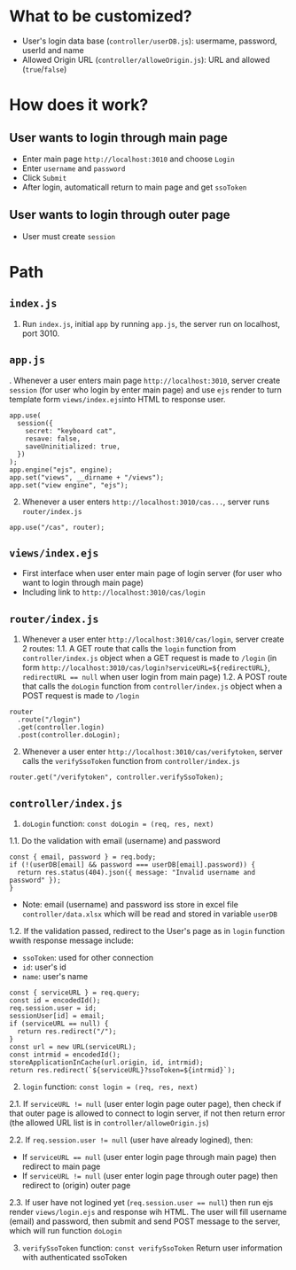 # What to be customized?
- User's login data base (```controller/userDB.js```): usermame, password, userId and name
- Allowed Origin URL (```controller/alloweOrigin.js```): URL and allowed (```true```/```false```)
# How does it work?
## User wants to login through main page
- Enter main page ```http://localhost:3010``` and choose ```Login```
- Enter ```username``` and ```password```
- Click ```Submit```
- After login, automaticall return to main page and get ```ssoToken```
## User wants to login through outer page 
- User must create ```session```

# Path
## ```index.js```
1. Run ```index.js```, initial ```app``` by running ```app.js```, the server run on localhost, port 3010.
## ```app.js```
. Whenever a user enters main page ```http://localhost:3010```, server create ```session``` (for user who login by enter main page) and use ```ejs``` render to turn template form ```views/index.ejs```into HTML to response user.
```
app.use(
  session({
    secret: "keyboard cat",
    resave: false,
    saveUninitialized: true,
  })
);
app.engine("ejs", engine);
app.set("views", __dirname + "/views");
app.set("view engine", "ejs");
```
2. Whenever a user enters ```http://localhost:3010/cas...```, server runs ```router/index.js```  
```
app.use("/cas", router);
```
## ```views/index.ejs``` 
- First interface when user enter main page of login server (for user who want to login through main page)
- Including link to ```http://localhost:3010/cas/login```
## ```router/index.js```
1. Whenever a user enter ```http://localhost:3010/cas/login```, server create 2 routes:
1.1. A GET route that calls the ```login``` function from ```controller/index.js``` object when a GET request is made to ```/login``` (in form ```http://localhost:3010/cas/login?serviceURL=${redirectURL}```, ```redirectURL == null``` when user login from main page)
1.2. A POST route that calls the ```doLogin``` function from ```controller/index.js``` object when a POST request is made to ```/login```
```
router
  .route("/login")
  .get(controller.login)
  .post(controller.doLogin);
```
2. Whenever a user enter ```http://localhost:3010/cas/verifytoken```, server calls the ```verifySsoToken``` function from ```controller/index.js```
```
router.get("/verifytoken", controller.verifySsoToken);
```
## ```controller/index.js```
1. ```doLogin``` function: ```const doLogin = (req, res, next)```

1.1. Do the validation with email (username) and password
```
const { email, password } = req.body;
if (!(userDB[email] && password === userDB[email].password)) {
  return res.status(404).json({ message: "Invalid username and password" });
}
```
* Note: email (username) and password iss store in excel file ```controller/data.xlsx``` which will be read and stored in variable ```userDB```
  
1.2. If the validation passed, redirect to the User's page as in ```login``` function wwith response message include:

- ```ssoToken```: used for other connection 
- ```id```: user's id
- ```name```: user's name
```
const { serviceURL } = req.query;
const id = encodedId();
req.session.user = id;
sessionUser[id] = email;
if (serviceURL == null) {
  return res.redirect("/");
}
const url = new URL(serviceURL);
const intrmid = encodedId();
storeApplicationInCache(url.origin, id, intrmid);
return res.redirect(`${serviceURL}?ssoToken=${intrmid}`);
```
2. ```login``` function: ```const login = (req, res, next)```

2.1. If ```serviceURL != null``` (user enter login page outer page), then check if that outer page is allowed to connect to login server, if not then return error (the allowed URL list is in ```controller/alloweOrigin.js```)

2.2. If ```req.session.user != null``` (user have already logined), then:
- If ```serviceURL == null``` (user enter login page through main page) then redirect to main page
- If ```serviceURL != null``` (user enter login page through outer page) then redirect to (origin) outer page

2.3. If user have not logined yet (```req.session.user == null```) then run ejs render ```views/login.ejs``` and response wih HTML. The user will fill username (email) and password, then submit and send POST message to the server, which will run function ```doLogin```

3. ```verifySsoToken``` function: ```const verifySsoToken```
Return user information with authenticated ssoToken 
